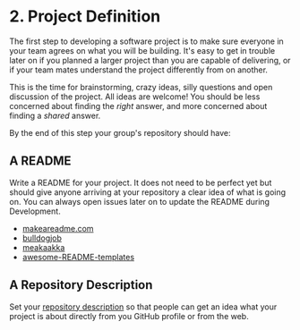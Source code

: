 # 2. Project Definition

The first step to developing a software project is to make sure everyone in your team agrees on what you will be building. It's easy to get in trouble later on if you planned a larger project than you are capable of delivering, or if your team mates understand the project differently from on another.

This is the time for brainstorming, crazy ideas, silly questions and open discussion of the project. All ideas are welcome! You should be less concerned about finding the _right_ answer, and more concerned about finding a _shared_ answer.

By the end of this step your group's repository should have:

## A README

Write a README for your project. It does not need to be perfect yet but should give anyone arriving at your repository a clear idea of what is going on. You can always open issues later on to update the README during Development.

- [makeareadme.com](https://www.makeareadme.com/)
- [bulldogjob](https://bulldogjob.com/news/449-how-to-write-a-good-readme-for-your-github-project)
- [meakaakka](https://medium.com/@meakaakka/a-beginners-guide-to-writing-a-kickass-readme-7ac01da88ab3)
- [awesome-README-templates](https://github.com/elangosundar/awesome-README-templates)

## A Repository Description

Set your [repository description](https://stackoverflow.com/questions/7757751/how-do-you-change-a-repository-description-on-github) so that people can get an idea what your project is about directly from you GitHub profile or from the web.
